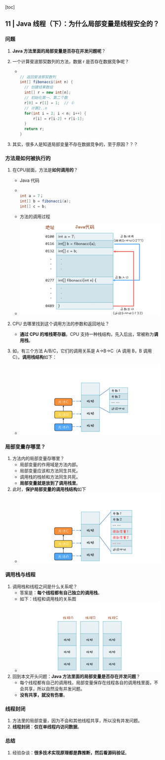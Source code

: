 [toc]

## 11 | Java 线程（下）：为什么局部变量是线程安全的？

### 问题

1.  **Java 方法里面的局部变量是否存在并发问题呢**？

2.  一个计算斐波那契数列的方法，数据 r 是否存在数据竞争呢？

    -   ```java
        
        // 返回斐波那契数列
        int[] fibonacci(int n) {
          // 创建结果数组
          int[] r = new int[n];
          // 初始化第一、第二个数
          r[0] = r[1] = 1;  // ①
          // 计算2..n
          for(int i = 2; i < n; i++) {
              r[i] = r[i-2] + r[i-1];
          }
          return r;
        }
        ```

3.  其实，很多人是知道局部变量不存在数据竞争的，至于原因？？？

### 方法是如何被执行的

1.  在CPU层面，方法是**如何调用的**？

    -   Java 代码

    -   ```java
        
        int a = 7；
        int[] b = fibonacci(a);
        int[] c = b;
        ```

    -   方法的调用过程

    -   ![img](imgs/9bd881b545e1c67142486f6594dc9d1f.png)

2.  CPU 去哪里找到这个调用方法的参数和返回地址？

    -   **通过 CPU 的堆栈寄存器**。CPU 支持一种栈结构，先入后出，常被称为**调用栈**。

3.  如，有三个方法 A/B/C，它们的调用关系是 A->B->C（A 调用 B，B 调用 C）。**调用栈结构**如下：

    -   ![img](imgs/674bb47feccbf55cf0b6acc5c92e4fc7.png)

### 局部变量存哪里？

1.  方法内的局部变量存哪里？
    -   局部变量的作用域是方法内部。
    -   局部变量应该和方法同生共死。
    -   调用栈的栈帧和方法同生共死。
    -   **局部变量就是放到了调用栈里**。
2.  此时，**保护局部变量的调用栈结构**如下
    -   ![img](imgs/ece8c32d23e4777c370f594c97762a9c.png)

### 调用栈与线程

1.  调用栈和线程之间是什么关系呢？
    -   答案是：**每个线程都有自己独立的调用栈**。
    -   如下：线程和调用栈的关系图
    -   ![img](imgs/840cb955e521bd51776dbcdad3dba11a.png)
2.  回到本文开头问题：**Java 方法里面的局部变量是否存在并发问题**？
    -   每个线程都有自己的调用栈，局部变量保存在线程各自的调用栈里面，不会共享，所以自然没有并发问题。
    -   **没有共享，就没有伤害**。

### 线程封闭

1.  方法里的局部变量，因为不会和其他线程共享，所以没有并发问题。
2.  **线程封闭**：**仅在单线程内访问数据**。

### 总结 

1.  经验杂谈：**很多技术实现原理都是靠推断，然后看源码验证**。

